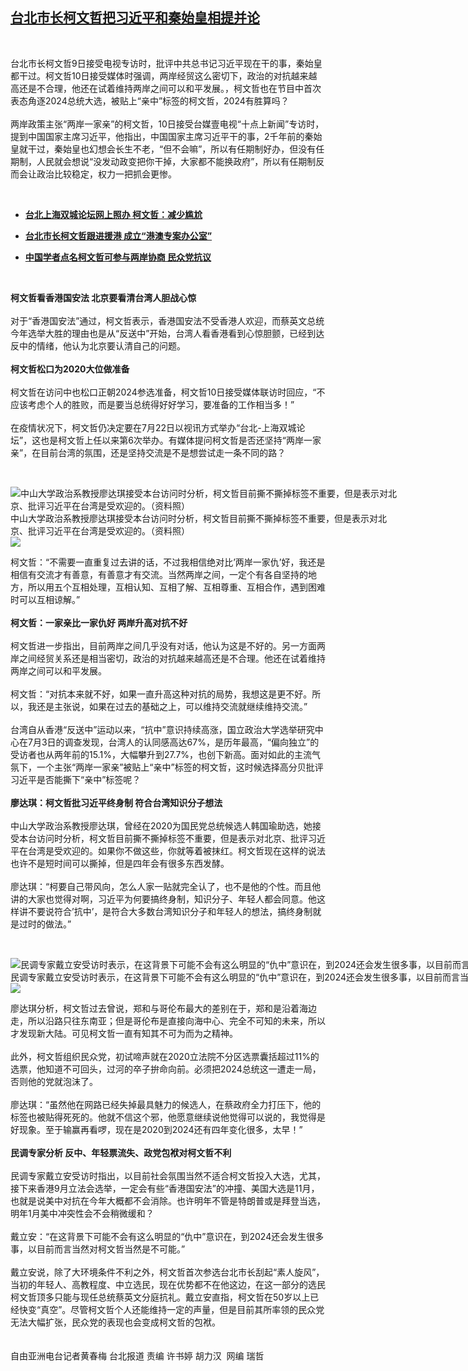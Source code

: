 <!--1594380251000-->
[台北市长柯文哲把习近平和秦始皇相提并论](https://www.rfa.org/mandarin/yataibaodao/gangtai/hcm-07102020071149.html)
------

<p> </p><p>台北市长柯文哲9日接受电视专访时，批评中共总书记习近平现在干的事，秦始皇都干过。柯文哲10日接受媒体时强调，两岸经贸这么密切下，政治的对抗越来越高还是不合理，他还在试着维持两岸之间可以和平发展。，柯文哲也在节目中首次表态角逐2024总统大选，被贴上“亲中”标签的柯文哲，2024有胜算吗？<br/><br/>两岸政策主张“两岸一家亲”的柯文哲，10日接受台媒壹电视“十点上新闻”专访时，提到中国国家主席习近平，他指出，中国国家主席习近平干的事，2千年前的秦始皇就干过，秦始皇也幻想会长生不老，“但不会嘛”，所以有任期制好办，但没有任期制，人民就会想说“没发动政变把你干掉，大家都不能换政府”，所以有任期制反而会让政治比较稳定，权力一把抓会更惨。</p><p> </p><ul><li><b><a class="external-link" href="http://www.rfa.org/mandarin/yataibaodao/gangtai/hx2-07082020092503.html">台北上海双城论坛网上照办 柯文哲：减少尴尬</a></b></li></ul><ul><li><b><a class="external-link" href="http://www.rfa.org/mandarin/yataibaodao/gangtai/hcm2-06242020073028.html">台北市长柯文哲跟进援港 成立“港澳专案办公室”</a></b></li></ul><ul><li><b><a class="external-link" href="http://www.rfa.org/mandarin/yataibaodao/gangtai/hcm2-06172020122130.html">中国学者点名柯文哲可参与两岸协商 民众党抗议</a></b></li></ul><p> </p><p><b>柯文哲看香港国安法 北京要看清台湾人胆战心惊</b><br/><br/>对于“香港国安法”通过，柯文哲表示，香港国安法不受香港人欢迎，而蔡英文总统今年选举大胜的理由也是从“反送中”开始，台湾人看香港看到心惊胆颤，已经到达反中的情绪，他认为北京要认清自己的问题。<br/><br/><b>柯文哲松口为2020大位做准备</b><br/><br/>柯文哲在访问中也松口正朝2024参选准备，柯文哲10日接受媒体联访时回应，“不应该考虑个人的胜败，而是要当总统得好好学习，要准备的工作相当多！”<br/><br/>在疫情状况下，柯文哲仍决定要在7月22日以视讯方式举办“台北-上海双城论坛”，这也是柯文哲上任以来第6次举办。有媒体提问柯文哲是否还坚持“两岸一家亲”，在目前台湾的氛围，还是坚持交流是不是想尝试走一条不同的路？</p><p> </p><p><div class="image-inline captioned" style="width:622px;"><div style="width:622px;"><img alt="中山大学政治系教授廖达琪接受本台访问时分析，柯文哲目前撕不撕掉标签不重要，但是表示对北京、批评习近平在台湾是受欢迎的。（资料照）" src="https://www.rfa.org/mandarin/yataibaodao/gangtai/hcm-07102020071149.html/0df431adcbe.jpg" title="中山大学政治系教授廖达琪接受本台访问时分析，柯文哲目前撕不撕掉标签不重要，但是表示对北京、批评习近平在台湾是受欢迎的。（资料照）"/></div><div class="image-caption"><span style="width:622px;">中山大学政治系教授廖达琪接受本台访问时分析，柯文哲目前撕不撕掉标签不重要，但是表示对北京、批评习近平在台湾是受欢迎的。（资料照）</span><span class="copyright"> </span></div><div id="zoomattribute"><a class="single_image" href="/mandarin/yataibaodao/gangtai/hcm-07102020071149.html/0df431adcbe.jpg" title="中山大学政治系教授廖达琪接受本台访问时分析，柯文哲目前撕不撕掉标签不重要，但是表示对北京、批评习近平在台湾是受欢迎的。（资料照）"><img src="/rfa_resources/graphics/icon-zoom.png"/></a></div></div></p><p>柯文哲：“不需要一直重复过去讲的话，不过我相信绝对比’两岸一家仇’好，我还是相信有交流才有善意，有善意才有交流。当然两岸之间，一定个有各自坚持的地方，所以用五个互相处理，互相认知、互相了解、互相尊重、互相合作，遇到困难时可以互相谅解。”<br/><br/><b>柯文哲：一家亲比一家仇好 两岸升高对抗不好</b><br/><br/>柯文哲进一步指出，目前两岸之间几乎没有对话，他认为这是不好的。另一方面两岸之间经贸关系还是相当密切，政治的对抗越来越高还是不合理。他还在试着维持两岸之间可以和平发展。<br/><br/>柯文哲：“对抗本来就不好，如果一直升高这种对抗的局势，我想这是更不好。所以，我还是主张说，如果在过去的基础之上，可以维持交流就继续维持交流。”<br/><br/>台湾自从香港“反送中”运动以来，“抗中”意识持续高涨，国立政治大学选举研究中心在7月3日的调查发现，台湾人的认同感高达67%，是历年最高，“偏向独立”的受访者也从两年前的15.1%，大幅攀升到27.7%，也创下新高。面对如此的主流气氛下，一个主张“两岸一家亲”被贴上“亲中”标签的柯文哲，这时候选择高分贝批评习近平是否能撕下“亲中”标签呢？<br/><b><br/>廖达琪：柯文哲批习近平终身制 符合台湾知识分子想法</b><br/><br/>中山大学政治系教授廖达琪，曾经在2020为国民党总统候选人韩国瑜助选，她接受本台访问时分析，柯文哲目前撕不撕掉标签不重要，但是表示对北京、批评习近平在台湾是受欢迎的。如果你不做这些，你就等着被抹红。柯文哲现在这样的说法也许不是短时间可以撕掉，但是四年会有很多东西发酵。<br/><br/>廖达琪：“柯要自己带风向，怎么人家一贴就完全认了，也不是他的个性。而且他讲的大家也觉得对啊，习近平为何要搞终身制，知识分子、年轻人都会同意。他这样讲不要说符合’抗中’，是符合大多数台湾知识分子和年轻人的想法，搞终身制就是过时的做法。”</p><p> </p><p><div class="image-inline captioned" style="width:2500px;"><div style="width:2500px;"><img alt="民调专家戴立安受访时表示，在这背景下可能不会有这么明显的“仇中”意识在，到2024还会发生很多事，以目前而言当然对柯文哲当然是不可能。" src="https://www.rfa.org/mandarin/yataibaodao/gangtai/hcm-07102020071149.html/524d53f06e7e630768076c118c03516c53f8603b7ecf740662347acb5b898ba44e3a-5982679c4e245cb865ad822a5c314ee388685f7b5e95649578348138.jpg" title="民调专家戴立安受访时表示，在这背景下可能不会有这么明显的“仇中”意识在，到2024还会发生很多事，以目前而言当然对柯文哲当然是不可能。"/></div><div class="image-caption"><span style="width:2500px;">民调专家戴立安受访时表示，在这背景下可能不会有这么明显的“仇中”意识在，到2024还会发生很多事，以目前而言当然对柯文哲当然是不可能。</span><span class="copyright"> </span></div><div id="zoomattribute"><a class="single_image" href="/mandarin/yataibaodao/gangtai/hcm-07102020071149.html/524d53f06e7e630768076c118c03516c53f8603b7ecf740662347acb5b898ba44e3a-5982679c4e245cb865ad822a5c314ee388685f7b5e95649578348138.jpg" title="民调专家戴立安受访时表示，在这背景下可能不会有这么明显的“仇中”意识在，到2024还会发生很多事，以目前而言当然对柯文哲当然是不可能。"><img src="/rfa_resources/graphics/icon-zoom.png"/></a></div></div></p><p>廖达琪分析，柯文哲过去曾说，郑和与哥伦布最大的差别在于，郑和是沿着海边走，所以沿路只往东南亚；但是哥伦布是直接向海中心、完全不可知的未来，所以才发现新大陆。可见柯文哲一直有知其不可为而为之精神。<br/><br/>此外，柯文哲组织民众党，初试啼声就在2020立法院不分区选票囊括超过11%的选票，他知道不可回头，过河的卒子拚命向前。必须把2024总统这一遭走一局，否则他的党就泡沫了。<br/><br/>廖达琪：“虽然他在网路已经失掉最具魅力的候选人，在蔡政府全力打压下，他的标签也被贴得死死的。他就不信这个邪，他愿意继续说他觉得可以说的，我觉得是好现象。至于输赢再看啰，现在是2020到2024还有四年变化很多，太早！”<br/><br/><b>民调专家分析 反中、年轻票流失、政党包袱对柯文哲不利<br/></b><br/>民调专家戴立安受访时指出，以目前社会氛围当然不适合柯文哲投入大选，尤其，接下来香港9月立法会选举，一定会有些“香港国安法”的冲撞、美国大选是11月，也就是说美中对抗在今年大概都不会消除。也许明年不管是特朗普或是拜登当选，明年1月美中冲突性会不会稍微缓和？<br/><br/>戴立安：“在这背景下可能不会有这么明显的“仇中”意识在，到2024还会发生很多事，以目前而言当然对柯文哲当然是不可能。”<br/><br/>戴立安说，除了大环境条件不利之外，柯文哲首次参选台北市长刮起“素人旋风”，当初的年轻人、高教程度、中立选民，现在优势都不在他这边，在这一部分的选民柯文哲顶多只能与现任总统蔡英文分庭抗礼。戴立安直指，柯文哲在50岁以上已经快变“真空”。尽管柯文哲个人还能维持一定的声量，但是目前其所率领的民众党无法大幅扩张，民众党的表现也会变成柯文哲的包袱。<br/><br/><br/>自由亚洲电台记者黄春梅 台北报道 责编 许书婷 胡力汉  网编 瑞哲</p>
